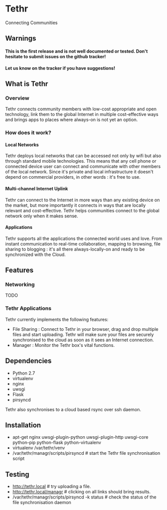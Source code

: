 Tethr
=====

Connecting Communities

Warnings
--------

#### This is the first release and is not well documented or tested. Don't hesitate to submit issues on the github tracker!
#### Let us know on the tracker if you have suggestions!  

What is Tethr
--------------

### Overview

Tethr connects community members with low-cost appropriate and open technology, link them to the global Internet in multiple cost-effective ways and brings apps to places where always-on is not yet an option.

### How does it work?

#### Local Networks
Tethr deploys local networks that can be accessed not only by wifi but also through standard mobile technologies. This means that any cell phone or connected device user can connect and communicate with other members of the local network. Since it's private and local infrastructure it doesn't depend on commercial providers, in other words : it's free to use.

#### Multi-channel Internet Uplink  
Tethr can connect to the Internet in more ways than any existing device on the market, but more importantly it connects in ways that are locally relevant and cost-effective. Tethr helps communities connect to the global network only when it makes sense.

#### Applications
Tethr supports all the applications the connected world uses and love. From instant communication to real-time collaboration, mapping to browsing, file sharing to blogging : it's all there always-locally-on and ready to be synchronized with the Cloud.

Features
--------

### Networking

TODO

### Tethr Applications
Tethr currently implements the following features:
* File Sharing : Connect to Tethr in your browser, drag and drop multiple files and start uploading. Tethr will make sure your files are securely synchronised to the cloud as soon as it sees an Internet connection.
* Manager : Monitor the Tethr box's vital functions.

Dependencies
------------

* Python 2.7
* virtualenv
* nginx
* uwsgi
* Flask
* pirsyncd

Tethr also synchronises to a cloud based rsync over ssh daemon.

Installation
------------

* apt-get nginx uwsgi-plugin-python uwsgi-plugin-http uwsgi-core python-pip python-flask python-virtualenv
* virtualenv /var/tethr/venv
* /var/tethr/managr/scripts/pirsyncd # start the Tethr file synchronisation script

Testing
-------

* http://tethr.local # try uploading a file.
* http://tethr.local/managr # clicking on all links should bring results.
* /var/tethr/managr/scripts/pirsyncd -k status # check the status of the file synchronisation daemon

